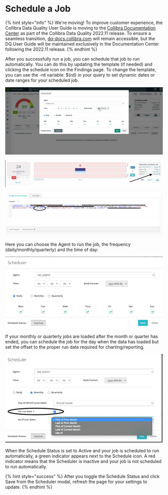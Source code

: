# Schedule a Job

{% hint style="info" %}
We're moving! To improve customer experience, the Collibra Data Quality User Guide is moving to the [Collibra Documentation Center](https://productresources.collibra.com/docs/collibra/latest/Content/Home.htm) as part of the Collibra Data Quality 2022.11 release. To ensure a seamless transition, [dq-docs.collibra.com](../) will remain accessible, but the DQ User Guide will be maintained exclusively in the Documentation Center following the 2022.11 release.&#x20;
{% endhint %}

After you successfully run a job, you can schedule that job to run automatically. You can do this by updating the template (if needed) and clicking the schedule icon on the Findings page. To change the template, you can use the -rd variable: ${rd} in your query to set dynamic dates or date ranges for your scheduled job.

![](../.gitbook/assets/schedule.gif)

![](<../.gitbook/assets/image (154).png>)

![](<../.gitbook/assets/Screen Shot 2020-07-27 at 8.32.20 PM.png>)

Here you can choose the Agent to run the job, the frequency (daily/monthly/quarterly) and the time of day:

![](<../.gitbook/assets/Screen Shot 2020-07-27 at 8.28.09 PM.png>)

If your monthly or quarterly jobs are loaded after the month or quarter has ended, you can schedule the job for the day when the data has loaded but set the offset to the proper run date required for charting/reporting.

![](<../.gitbook/assets/Screen Shot 2020-07-27 at 8.30.57 PM.png>)

When the Schedule Status is set to Active and your job is scheduled to run automatically, a green indicator appears next to the Schedule icon. A red indicator means that the Scheduler is inactive and your job is not scheduled to run automatically.&#x20;

{% hint style="success" %}
After you toggle the Schedule Status and click Save from the Scheduler modal, refresh the page for your settings to update.
{% endhint %}
